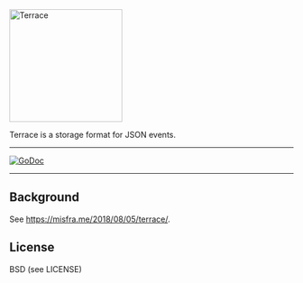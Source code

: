 <img src='https://user-images.githubusercontent.com/379404/44446531-11624680-a59a-11e8-8ddf-a4113d4016a5.png' height=200 alt='Terrace' />

Terrace is a storage format for JSON events.

---

[![GoDoc](https://godoc.org/github.com/Preetam/terrace?status.svg)](https://godoc.org/github.com/Preetam/terrace)

---

## Background

See https://misfra.me/2018/08/05/terrace/.

## License

BSD (see LICENSE)
